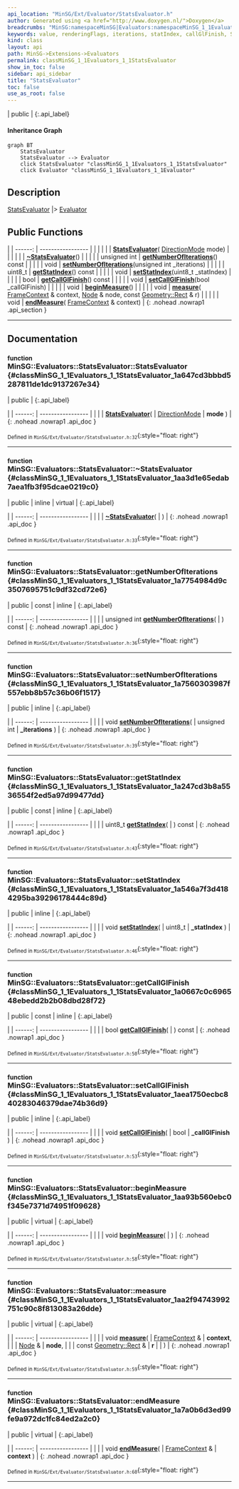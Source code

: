 ```yaml
---
api_location: "MinSG/Ext/Evaluator/StatsEvaluator.h"
author: Generated using <a href="http://www.doxygen.nl/">Doxygen</a>
breadcrumbs: "MinSG:namespaceMinSG|Evaluators:namespaceMinSG_1_1Evaluators"
keywords: value, renderingFlags, iterations, statIndex, callGlFinish, StatsEvaluator, ~StatsEvaluator, getNumberOfIterations, setNumberOfIterations, getStatIndex, setStatIndex, getCallGlFinish, setCallGlFinish, beginMeasure, measure, endMeasure
kind: class
layout: api
path: MinSG->Extensions->Evaluators
permalink: classMinSG_1_1Evaluators_1_1StatsEvaluator
show_in_toc: false
sidebar: api_sidebar
title: "StatsEvaluator"
toc: false
use_as_root: false
---
```


| public |
{:.api_label}

#### Inheritance Graph

```mermaid
graph BT
	StatsEvaluator
	StatsEvaluator --> Evaluator
	click StatsEvaluator "classMinSG_1_1Evaluators_1_1StatsEvaluator"
	click Evaluator "classMinSG_1_1Evaluators_1_1Evaluator"
```

## Description



 [StatsEvaluator](classMinSG_1_1Evaluators_1_1StatsEvaluator) |> [Evaluator](classMinSG_1_1Evaluators_1_1Evaluator) 



## Public Functions

|
| ------: | ----------------- |
|  | |
|  | **[StatsEvaluator](#classMinSG_1_1Evaluators_1_1StatsEvaluator_1a647cd3bbbd5287811de1dc9137267e34)**( [DirectionMode](classMinSG_1_1Evaluators_1_1Evaluator#classMinSG_1_1Evaluators_1_1Evaluator_1addbbec5e92458641beb8a715f7904b1b)  mode) |
|  | |
|  | **[~StatsEvaluator](#classMinSG_1_1Evaluators_1_1StatsEvaluator_1aa3d1e65edab7aea1fb3f95dcae0219c0)**() |
|  | |
| unsigned int | **[getNumberOfIterations](#classMinSG_1_1Evaluators_1_1StatsEvaluator_1a7754984d9c3507695751c9df32cd72e6)**() const |
|  | |
| void | **[setNumberOfIterations](#classMinSG_1_1Evaluators_1_1StatsEvaluator_1a7560303987f557ebb8b57c36b06f1517)**(unsigned int _iterations) |
|  | |
| uint8_t | **[getStatIndex](#classMinSG_1_1Evaluators_1_1StatsEvaluator_1a247cd3b8a5536554f2ed5a97d99477dd)**() const |
|  | |
| void | **[setStatIndex](#classMinSG_1_1Evaluators_1_1StatsEvaluator_1a546a7f3d4184295ba39296178444c89d)**(uint8_t _statIndex) |
|  | |
| bool | **[getCallGlFinish](#classMinSG_1_1Evaluators_1_1StatsEvaluator_1a0667c0c696548ebedd2b2b08dbd28f72)**() const |
|  | |
| void | **[setCallGlFinish](#classMinSG_1_1Evaluators_1_1StatsEvaluator_1aea1750ecbc840283046379dae74b36d9)**(bool _callGlFinish) |
|  | |
| void | **[beginMeasure](#classMinSG_1_1Evaluators_1_1StatsEvaluator_1aa93b560ebc0f345e7371d74951f09628)**() |
|  | |
| void | **[measure](#classMinSG_1_1Evaluators_1_1StatsEvaluator_1aa2f94743992751c90c8f813083a26dde)**( [FrameContext](classMinSG_1_1FrameContext) & context,  [Node](classMinSG_1_1Node) & node, const [Geometry::Rect](namespaceGeometry#namespaceGeometry_1acedeea2f6bddd99f077df6f73901a875) & r) |
|  | |
| void | **[endMeasure](#classMinSG_1_1Evaluators_1_1StatsEvaluator_1a7a0b6d3ed99fe9a972dc1fc84ed2a2c0)**( [FrameContext](classMinSG_1_1FrameContext) & context) |
{: .nohead .nowrap1 .api_section }


-------------------------------------------------------------------

## Documentation

### <small>function</small><br/> MinSG::Evaluators::StatsEvaluator::StatsEvaluator {#classMinSG_1_1Evaluators_1_1StatsEvaluator_1a647cd3bbbd5287811de1dc9137267e34}

| public |
{:.api_label}

|
| ------: | ----------------- |
|  |
|  **[StatsEvaluator](#classMinSG_1_1Evaluators_1_1StatsEvaluator_1a647cd3bbbd5287811de1dc9137267e34)**( |  [DirectionMode](classMinSG_1_1Evaluators_1_1Evaluator#classMinSG_1_1Evaluators_1_1Evaluator_1addbbec5e92458641beb8a715f7904b1b)  | **mode** ) |
{: .nohead .nowrap1 .api_doc }





<sub>Defined in `MinSG/Ext/Evaluator/StatsEvaluator.h:32`</sub>{:style="float: right"}

-------------------------------------------------------------------

### <small>function</small><br/> MinSG::Evaluators::StatsEvaluator::~StatsEvaluator {#classMinSG_1_1Evaluators_1_1StatsEvaluator_1aa3d1e65edab7aea1fb3f95dcae0219c0}

| public | inline | virtual |
{:.api_label}

|
| ------: | ----------------- |
|  |
|  **[~StatsEvaluator](#classMinSG_1_1Evaluators_1_1StatsEvaluator_1aa3d1e65edab7aea1fb3f95dcae0219c0)**( |  ) |
{: .nohead .nowrap1 .api_doc }





<sub>Defined in `MinSG/Ext/Evaluator/StatsEvaluator.h:33`</sub>{:style="float: right"}

-------------------------------------------------------------------

### <small>function</small><br/> MinSG::Evaluators::StatsEvaluator::getNumberOfIterations {#classMinSG_1_1Evaluators_1_1StatsEvaluator_1a7754984d9c3507695751c9df32cd72e6}

| public | const | inline |
{:.api_label}

|
| ------: | ----------------- |
|  |
| unsigned int **[getNumberOfIterations](#classMinSG_1_1Evaluators_1_1StatsEvaluator_1a7754984d9c3507695751c9df32cd72e6)**( |  ) const |
{: .nohead .nowrap1 .api_doc }





<sub>Defined in `MinSG/Ext/Evaluator/StatsEvaluator.h:36`</sub>{:style="float: right"}

-------------------------------------------------------------------

### <small>function</small><br/> MinSG::Evaluators::StatsEvaluator::setNumberOfIterations {#classMinSG_1_1Evaluators_1_1StatsEvaluator_1a7560303987f557ebb8b57c36b06f1517}

| public | inline |
{:.api_label}

|
| ------: | ----------------- |
|  |
| void **[setNumberOfIterations](#classMinSG_1_1Evaluators_1_1StatsEvaluator_1a7560303987f557ebb8b57c36b06f1517)**( | unsigned int | **_iterations** ) |
{: .nohead .nowrap1 .api_doc }





<sub>Defined in `MinSG/Ext/Evaluator/StatsEvaluator.h:39`</sub>{:style="float: right"}

-------------------------------------------------------------------

### <small>function</small><br/> MinSG::Evaluators::StatsEvaluator::getStatIndex {#classMinSG_1_1Evaluators_1_1StatsEvaluator_1a247cd3b8a5536554f2ed5a97d99477dd}

| public | const | inline |
{:.api_label}

|
| ------: | ----------------- |
|  |
| uint8_t **[getStatIndex](#classMinSG_1_1Evaluators_1_1StatsEvaluator_1a247cd3b8a5536554f2ed5a97d99477dd)**( |  ) const |
{: .nohead .nowrap1 .api_doc }





<sub>Defined in `MinSG/Ext/Evaluator/StatsEvaluator.h:43`</sub>{:style="float: right"}

-------------------------------------------------------------------

### <small>function</small><br/> MinSG::Evaluators::StatsEvaluator::setStatIndex {#classMinSG_1_1Evaluators_1_1StatsEvaluator_1a546a7f3d4184295ba39296178444c89d}

| public | inline |
{:.api_label}

|
| ------: | ----------------- |
|  |
| void **[setStatIndex](#classMinSG_1_1Evaluators_1_1StatsEvaluator_1a546a7f3d4184295ba39296178444c89d)**( | uint8_t | **_statIndex** ) |
{: .nohead .nowrap1 .api_doc }





<sub>Defined in `MinSG/Ext/Evaluator/StatsEvaluator.h:46`</sub>{:style="float: right"}

-------------------------------------------------------------------

### <small>function</small><br/> MinSG::Evaluators::StatsEvaluator::getCallGlFinish {#classMinSG_1_1Evaluators_1_1StatsEvaluator_1a0667c0c696548ebedd2b2b08dbd28f72}

| public | const | inline |
{:.api_label}

|
| ------: | ----------------- |
|  |
| bool **[getCallGlFinish](#classMinSG_1_1Evaluators_1_1StatsEvaluator_1a0667c0c696548ebedd2b2b08dbd28f72)**( |  ) const |
{: .nohead .nowrap1 .api_doc }





<sub>Defined in `MinSG/Ext/Evaluator/StatsEvaluator.h:50`</sub>{:style="float: right"}

-------------------------------------------------------------------

### <small>function</small><br/> MinSG::Evaluators::StatsEvaluator::setCallGlFinish {#classMinSG_1_1Evaluators_1_1StatsEvaluator_1aea1750ecbc840283046379dae74b36d9}

| public | inline |
{:.api_label}

|
| ------: | ----------------- |
|  |
| void **[setCallGlFinish](#classMinSG_1_1Evaluators_1_1StatsEvaluator_1aea1750ecbc840283046379dae74b36d9)**( | bool | **_callGlFinish** ) |
{: .nohead .nowrap1 .api_doc }





<sub>Defined in `MinSG/Ext/Evaluator/StatsEvaluator.h:53`</sub>{:style="float: right"}

-------------------------------------------------------------------

### <small>function</small><br/> MinSG::Evaluators::StatsEvaluator::beginMeasure {#classMinSG_1_1Evaluators_1_1StatsEvaluator_1aa93b560ebc0f345e7371d74951f09628}

| public | virtual |
{:.api_label}

|
| ------: | ----------------- |
|  |
| void **[beginMeasure](#classMinSG_1_1Evaluators_1_1StatsEvaluator_1aa93b560ebc0f345e7371d74951f09628)**( |  ) |
{: .nohead .nowrap1 .api_doc }





<sub>Defined in `MinSG/Ext/Evaluator/StatsEvaluator.h:58`</sub>{:style="float: right"}

-------------------------------------------------------------------

### <small>function</small><br/> MinSG::Evaluators::StatsEvaluator::measure {#classMinSG_1_1Evaluators_1_1StatsEvaluator_1aa2f94743992751c90c8f813083a26dde}

| public | virtual |
{:.api_label}

|
| ------: | ----------------- |
|  |
| void **[measure](#classMinSG_1_1Evaluators_1_1StatsEvaluator_1aa2f94743992751c90c8f813083a26dde)**( |  [FrameContext](classMinSG_1_1FrameContext) & | **context**, |
| |  [Node](classMinSG_1_1Node) & | **node**, |
| | const [Geometry::Rect](namespaceGeometry#namespaceGeometry_1acedeea2f6bddd99f077df6f73901a875) & | **r** |
|   ) |
{: .nohead .nowrap1 .api_doc }





<sub>Defined in `MinSG/Ext/Evaluator/StatsEvaluator.h:59`</sub>{:style="float: right"}

-------------------------------------------------------------------

### <small>function</small><br/> MinSG::Evaluators::StatsEvaluator::endMeasure {#classMinSG_1_1Evaluators_1_1StatsEvaluator_1a7a0b6d3ed99fe9a972dc1fc84ed2a2c0}

| public | virtual |
{:.api_label}

|
| ------: | ----------------- |
|  |
| void **[endMeasure](#classMinSG_1_1Evaluators_1_1StatsEvaluator_1a7a0b6d3ed99fe9a972dc1fc84ed2a2c0)**( |  [FrameContext](classMinSG_1_1FrameContext) & | **context** ) |
{: .nohead .nowrap1 .api_doc }





<sub>Defined in `MinSG/Ext/Evaluator/StatsEvaluator.h:60`</sub>{:style="float: right"}

-------------------------------------------------------------------

